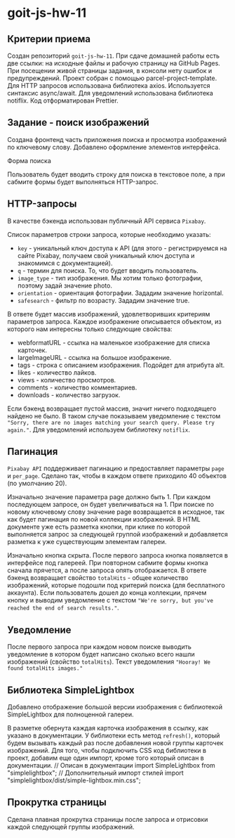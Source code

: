 # goit-js-hw-11

## Критерии приема
Создан репозиторий `goit-js-hw-11`.
При сдаче домашней работы есть две ссылки: на исходные файлы и рабочую страницу на GitHub Pages.
При посещении живой страницы задания, в консоли нету ошибок и предупреждений.
Проект собран с помощью parcel-project-template.
Для HTTP запросов использована библиотека axios.
Используется синтаксис async/await.
Для уведомлений использована библиотека notiflix.
Код отформатирован Prettier.

## Задание - поиск изображений

Создана фронтенд часть приложения поиска и просмотра изображений по ключевому слову. Добавлено оформление элементов интерфейса. 

Форма поиска

Пользователь будет вводить строку для поиска в текстовое поле, а при сабмите формы будет выполняться HTTP-запрос.

## HTTP-запросы

В качестве бэкенда использован публичный API сервиса `Pixabay`. 

Список параметров строки запроса, которые необходимо указать:

- `key` - уникальный ключ доступа к API (для этого - регистрируемся на сайте Pixabay, получаем свой уникальный ключ доступа и знакомимся с документацией).
- `q` - термин для поиска. То, что будет вводить пользователь.
- `image_type` - тип изображения. Мы хотим только фотографии, поэтому задай значение photo.
- `orientation` - ориентация фотографии. Зададим значение horizontal.
- `safesearch` - фильтр по возрасту. Зададим значение true.

В ответе будет массив изображений, удовлетворивших критериям параметров запроса. Каждое изображение описывается объектом, из которого нам интересны только следующие свойства:

- webformatURL - ссылка на маленькое изображение для списка карточек.
- largeImageURL - ссылка на большое изображение.
- tags - строка с описанием изображения. Подойдет для атрибута alt.
- likes - количество лайков.
- views - количество просмотров.
- comments - количество комментариев.
- downloads - количество загрузок.

Если бэкенд возвращает пустой массив, значит ничего подходящего найдено не было. В таком случае показываем уведомление с текстом `"Sorry, there are no images matching your search query. Please try again."`. Для уведомлений используем библиотеку `notiflix`.

## Пагинация

`Pixabay API` поддерживает пагинацию и предоставляет параметры `page` и `per_page`. Сделано так, чтобы в каждом ответе приходило 40 объектов (по умолчанию 20).

Изначально значение параметра page должно быть 1.
При каждом последующем запросе, он будет увеличиваться на 1.
При поиске по новому ключевому слову значение page возвращается в исходное, так как будет пагинация по новой коллекции изображений.
В HTML документе уже есть разметка кнопки, при клике по которой выполняется запрос за следующей группой изображений и добавляется разметка к уже существующим элементам галереи.

Изначально кнопка скрыта.
После первого запроса кнопка появляется в интерфейсе под галереей.
При повторном сабмите формы кнопка сначала прячется, а после запроса опять отображается.
В ответе бэкенд возвращает свойство `totalHits` - общее количество изображений, которые подошли под критерий поиска (для бесплатного аккаунта). Если пользователь дошел до конца коллекции, прячем кнопку и выводим уведомление с текстом `"We're sorry, but you've reached the end of search results."`.

## Уведомление
После первого запроса при каждом новом поиске выводить уведомление в котором будет написано сколько всего нашли изображений (свойство `totalHits`). Текст уведомления `"Hooray! We found totalHits images."`

## Библиотека SimpleLightbox

Добавлено отображение большой версии изображения с библиотекой SimpleLightbox для полноценной галереи.

В разметке обернута каждая карточка изображения в ссылку, как указано в документации.
У библиотеки есть метод `refresh()`, который будем вызывать каждый раз после добавления новой группы карточек изображений.
Для того, чтобы подключить CSS код библиотеки в проект, добавим еще один импорт, кроме того который описан в документации.
// Описан в документации
import SimpleLightbox from "simplelightbox";
// Дополнительный импорт стилей
import "simplelightbox/dist/simple-lightbox.min.css";

## Прокрутка страницы

Сделана плавная прокрутка страницы после запроса и отрисовки каждой следующей группы изображений.
